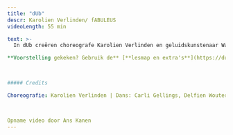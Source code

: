 ```yaml
---
title: "dUb"
descr: Karolien Verlinden/ fABULEUS
videoLength: 55 min

text: >-
  In dUb creëren choreografe Karolien Verlinden en geluidskunstenaar Wannes Deneer van Tuning People een bevreemdende wereld waarin niet alleen elke beweging maar ook elk geluid gecomponeerd is. Samen met een indrukwekkende cast van veertien dansers onderzoeken ze hoe geluiden onze verbeelding prikkelen en verwachtingen scheppen. Wat gebeurt er als je doodgewone geluiden begint te dubben? Ziet een draai er sneller uit als je tegelijk een zoefff hoort? Kan je stilte hoorbaar maken? Het resultaat is een intense choreografie die je anders naar de wereld doet luisteren.

**Voorstelling gekeken? Gebruik de** [**lesmap en extra's**](https://dubdeblog.tumblr.com/) **voor nog meer plezier.**

‍

##### Credits

Choreografie: Karolien Verlinden | Dans: Carli Gellings, Delfien Wouters, Elias Bedui, Elliot Dehaspe, Emma Bouckaert, Gerald Walravens, Hawa Loosen, Jana De Kockere, Lisa Wandha, Marilyn Iserief, Misha Demoustier, Oona Sauwens, Piet Van Dycke en Steven De Gijnst | Scenografie en geluidsontwerp: Wannes Deneer | Kostuums: Maartje van Bourgognie & Véronique Hendriks (stage) | Lichtontwerp: Timme Afschrift | Dramaturgie: Peter Anthonissen | Productie: fABULEUS | Coproductie: TAKT Dommelhof | Met dank aan wp Zimmer & Villanella | Met steun van de Vlaamse Gemeenschap I Ontwerp flyer: Cox & Grusenmeyer

‍

Opname video door Ans Kanen
---
```

